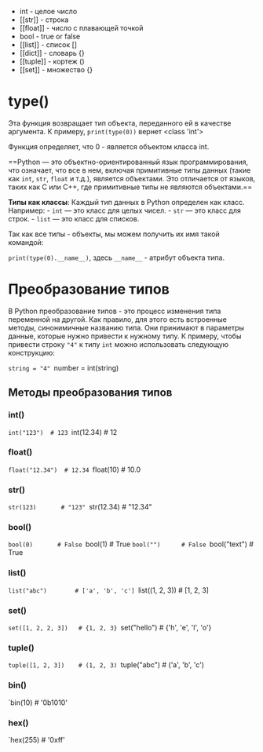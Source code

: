 
* int - целое число
* [[str]] - строка
* [[float]] - число с плавающей точкой
* bool - true or false
* [[list]] - список []
* [[dict]] - словарь {}
* [[tuple]] - кортеж ()
* [[set]] - множество {}

# type()

Эта функция возвращает тип объекта, переданного ей в качестве аргумента.
К примеру, `print(type(0))` вернет <class 'int'>

Функция определяет, что 0 - является объектом класса int.

==Python — это объектно-ориентированный язык программирования, что означает, что все в нем, включая примитивные типы данных (такие как `int`, `str`, `float` и т.д.), является объектами. Это отличается от языков, таких как C или C++, где примитивные типы не являются объектами.==

**Типы как классы**: Каждый тип данных в Python определен как класс. Например:
    - `int` — это класс для целых чисел.
    - `str` — это класс для строк.
    - `list` — это класс для списков.

Так как все типы - объекты, мы можем получить их имя такой командой:

`print(type(0).__name__)`, здесь `__name__` - атрибут объекта типа.

# Преобразование типов

В Python преобразование типов - это процесс изменения типа переменной на другой. Как правило, для этого есть встроенные методы, синонимичные названию типа. Они принимают в параметры данные, которые нужно привести к нужному типу. К примеру, чтобы привести строку `"4"` к типу `int` можно использовать следующую конструкцию:

`string = "4"
`number = int(string)

## Методы преобразования типов

### int()
`int("123")  # 123
`int(12.34)  # 12

### float()
`float("12.34")  # 12.34
`float(10)       # 10.0

### str()
`str(123)       # "123"
`str(12.34)    # "12.34"

### bool()
`bool(0)       # False
`bool(1)       # True
`bool("")      # False
`bool("text")  # True

### list()
`list("abc")        # ['a', 'b', 'c']
`list((1, 2, 3))    # [1, 2, 3]

### set()
`set([1, 2, 2, 3])   # {1, 2, 3}
`set("hello")        # {'h', 'e', 'l', 'o'}

### tuple()
`tuple([1, 2, 3])    # (1, 2, 3)
`tuple("abc")        # ('a', 'b', 'c')

### bin()
`bin(10)            # '0b1010'

### hex()
`hex(255)           # '0xff'

